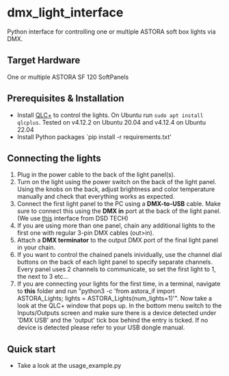 # dmx_light_interface
Python interface for controlling one or multiple ASTORA soft box lights via DMX.

## Target Hardware
One or multiple ASTORA SF 120 SoftPanels

## Prerequisites & Installation
- Install [QLC+](https://www.qlcplus.org/) to control the lights. On Ubuntu run `sudo apt install qlcplus`. Tested on v4.12.2 on Ubuntu 20.04 and v4.12.4 on Ubuntu 22.04
- Install Python packages `pip install -r requirements.txt'

## Connecting the lights
1. Plug in the power cable to the back of the light panel(s).
2. Turn on the light using the power switch on the back of the light panel. Using the knobs on the back, adjust brightness and color temperature manually and check that everything works as expected.
3. Connect the first light panel to the PC using a **DMX-to-USB** cable. Make sure to connect this using the **DMX in** port at the back of the light panel. (We use [this](https://www.amazon.co.uk/DSD-TECH-Lighting-Equipment-Controller/dp/B07WV6P5W6?ref_=ast_sto_dp) interface from DSD TECH)
4. If you are using more than one panel, chain any additional lights to the first one with regular 3-pin DMX cables (out>in).
4. Attach a **DMX terminator** to the output DMX port of the final light panel in your chain.
6. If you want to control the chained panels inividually, use the channel dial buttons on the back of each light panel to specify separate channels. 
Every panel uses 2 channels to communicate, so set the first light to 1, the next to 3 etc...
7. If you are connecting your lights for the first time, in a terminal, navigate to **this** folder and run "python3 -c 'from astora_if import ASTORA_Lights; lights = ASTORA_Lights(num_lights=1)'". Now take a look at the QLC+ window that pops up. In the bottom menu switch to the Inputs/Outputs screen and make sure there is a device detected under 'DMX USB' and the 'output' tick box behind the entry is ticked. If no device is detected please refer to your USB dongle manual.

## Quick start
- Take a look at the usage_example.py